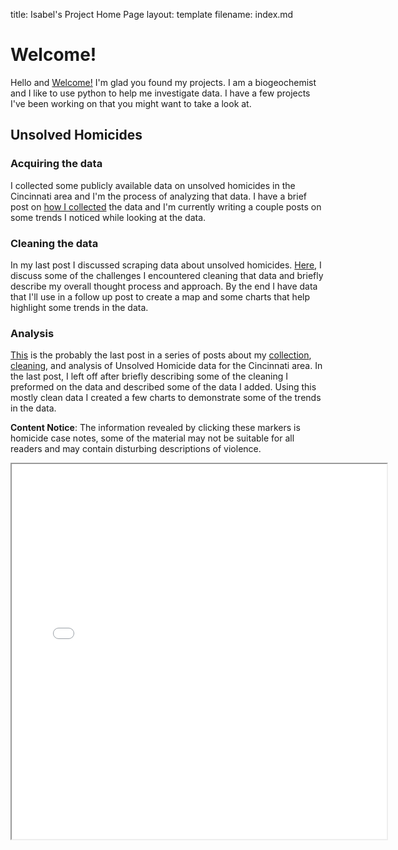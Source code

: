 
title: Isabel's Project Home Page
layout: template
filename: index.md


# Welcome!  
Hello and [Welcome!](https://isabelsrepo.github.io/2022/08/01/Welcome-Post.html)
I'm glad you found my projects. I am a biogeochemist and I like to use python to help me investigate data. I have a few projects I've been working on that you might want to take a look at.  

## Unsolved Homicides
### Acquiring the data
I collected some publicly available data on unsolved homicides in the Cincinnati area and I'm the process of analyzing that data. I have a brief post on [how I collected](https://isabelsrepo.github.io/scraping-unsolved-homicide-data/) the data and I'm currently writing a couple posts on some trends I noticed while looking at the data. 

### Cleaning the data
In my last post I discussed scraping data about unsolved homicides. [Here](https://isabelsrepo.github.io/unsolved-homicide-data-cleaning/), I discuss some of the challenges I encountered cleaning that data and briefly describe my overall thought process and approach. By the end I have data that I'll use in a follow up post to create a map and some charts that help highlight some trends in the data.

### Analysis
[This](https://isabelsrepo.github.io/unsolved-homicide-analysis/)  is the probably the last post in a series of posts about my [collection](https://isabelsrepo.github.io/scraping-unsolved-homicide-data/), [cleaning](https://isabelsrepo.github.io/unsolved-homicide-data-cleaning/), and analysis of Unsolved Homicide data for the Cincinnati area. In the last post, I left off after briefly describing some of the cleaning I preformed on the data and described some of the data I added. Using this mostly clean data I created a few charts to demonstrate some of the trends in the data. 

**Content Notice**: The information revealed by clicking these markers is homicide case notes, some of the material may not be suitable for all readers and may contain disturbing descriptions of violence.

<iframe src="Unsolved-Homicides-by-Gender.html" height="600" width="600"></iframe>
